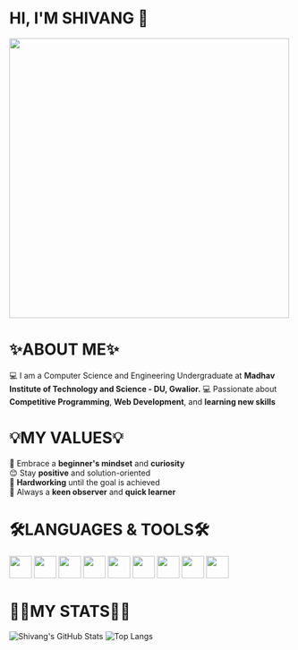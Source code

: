 # HI, I'M SHIVANG 🙋
<img src="https://camo.githubusercontent.com/b152eed5b97039e1d10347fb831a961e7851899f212771d751c6fba304f7368c/68747470733a2f2f6d656469612e67697068792e636f6d2f6d656469612f6e6272347a56623372514b734952336f35642f67697068792e676966" width="500" />

# ✨ABOUT ME✨
💻 I am a Computer Science and Engineering Undergraduate at **Madhav Institute of Technology and Science - DU, Gwalior.**
💻 Passionate about **Competitive Programming**, **Web Development**, and **learning new skills**

# 💡MY VALUES💡
🧠 Embrace a **beginner's mindset** and **curiosity**  
😊 Stay **positive** and solution-oriented  
🎯 **Hardworking** until the goal is achieved  
🌱 Always a **keen observer** and **quick learner**

# 🛠️LANGUAGES & TOOLS🛠️
<p>
  <img src="https://cdn.jsdelivr.net/gh/devicons/devicon/icons/html5/html5-original.svg" width="40" />
  <img src="https://cdn.jsdelivr.net/gh/devicons/devicon/icons/css3/css3-original.svg" width="40" />
  <img src="https://cdn.jsdelivr.net/gh/devicons/devicon/icons/javascript/javascript-original.svg" width="40" />
  <img src="https://cdn.jsdelivr.net/gh/devicons/devicon/icons/react/react-original.svg" width="40" />
  <img src="https://cdn.jsdelivr.net/gh/devicons/devicon/icons/nodejs/nodejs-original.svg" width="40" />
  <img src="https://cdn.jsdelivr.net/gh/devicons/devicon/icons/mysql/mysql-original.svg" width="40" />
  <img src="https://cdn.jsdelivr.net/gh/devicons/devicon/icons/git/git-original.svg" width="40" />
  <img src="https://cdn.jsdelivr.net/gh/devicons/devicon/icons/cplusplus/cplusplus-original.svg" width="40" />
  <img src="https://cdn.jsdelivr.net/gh/devicons/devicon/icons/php/php-original.svg" width="40" />
</p>

# 🧑‍💻MY STATS🧑‍💻
![Shivang's GitHub Stats](https://github-readme-stats.vercel.app/api?username=shivangyadav&show_icons=true&theme=radical)
![Top Langs](https://github-readme-stats.vercel.app/api/top-langs/?username=shivangyadav&layout=compact&theme=radical)

<!--
**Shivang-7/Shivang-7** is a ✨ _special_ ✨ repository because its `README.md` (this file) appears on your GitHub profile.

Here are some ideas to get you started:

- 🔭 I’m currently working on ...
- 🌱 I’m currently learning ...
- 👯 I’m looking to collaborate on ...
- 🤔 I’m looking for help with ...
- 💬 Ask me about ...
- 📫 How to reach me: ...
- 😄 Pronouns: ...
- ⚡ Fun fact: ...
-->
